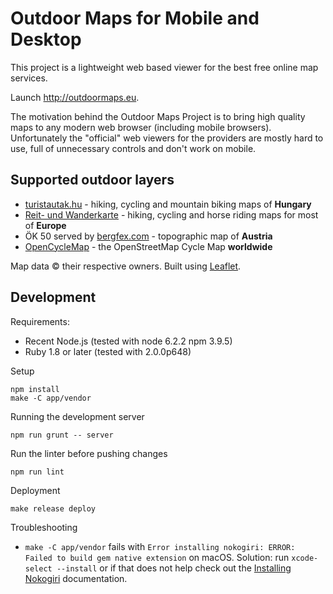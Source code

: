 # Outdoor Maps for Mobile and Desktop

This project is a lightweight web based viewer for the best free online map
services. 

Launch http://outdoormaps.eu.

The motivation behind the Outdoor Maps Project is to bring high quality maps to
any modern web browser (including mobile browsers). Unfortunately the
"official" web viewers for the providers are mostly hard to use, full of
unnecessary controls and don't work on mobile.

## Supported outdoor layers

- [turistautak.hu](http://turistautak.hu) - hiking, cycling and mountain biking
  maps of **Hungary**
- [Reit- und Wanderkarte](http://www.wanderreitkarte.de/) - hiking, cycling and
  horse riding maps for most of **Europe**
- ÖK 50 served by [bergfex.com](http://www.bergfex.com/) - topographic map of
  **Austria**
- [OpenCycleMap](http://www.opencyclemap.org/) - the OpenStreetMap Cycle Map **worldwide**

Map data © their respective owners. Built using
[Leaflet](http://leafletjs.com/).

## Development

Requirements:

- Recent Node.js (tested with node 6.2.2 npm 3.9.5)
- Ruby 1.8 or later (tested with 2.0.0p648)

Setup

    npm install
    make -C app/vendor

Running the development server

    npm run grunt -- server

Run the linter before pushing changes

    npm run lint

Deployment

    make release deploy

Troubleshooting

- `make -C app/vendor` fails with `Error installing nokogiri: ERROR: Failed to
  build gem native extension` on macOS. Solution: run `xcode-select --install` or if that
  does not help check out the [Installing
  Nokogiri](http://www.nokogiri.org/tutorials/installing_nokogiri.html)
  documentation.
